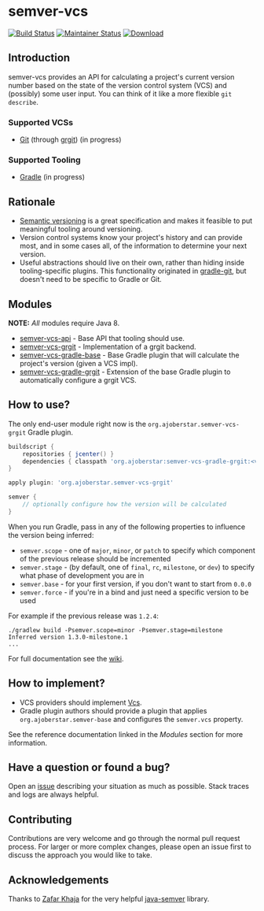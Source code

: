 # semver-vcs

[![Build Status](https://travis-ci.org/ajoberstar/semver-vcs.png?branch=master)](https://travis-ci.org/ajoberstar/semver-vcs)
[![Maintainer Status](http://stillmaintained.com/ajoberstar/semver-vcs.png)](http://stillmaintained.com/ajoberstar/semver-vcs)
[ ![Download](https://api.bintray.com/packages/ajoberstar/libraries/org.ajoberstar%3Asemver-vcs/images/download.svg) ](https://bintray.com/ajoberstar/semver-vcs/org.ajoberstar%3Asemver-vcs/_latestVersion)

## Introduction

semver-vcs provides an API for calculating a project's current version number based
on the state of the version control system (VCS) and (possibly) some user input. You
can think of it like a more flexible `git describe`.

### Supported VCSs

* [Git](http://git-scm.com/) (through [grgit](https://github.com/ajoberstar/grgit)) (in progress)

### Supported Tooling

* [Gradle](http://gradle.org/) (in progress)

## Rationale

- [Semantic versioning](http://semver.org) is a great specification and makes it
feasible to put meaningful tooling around versioning.
- Version control systems know your project's history and can provide most, and
in some cases all, of the information to determine your next version.
- Useful abstractions should live on their own, rather than hiding inside tooling-specific
plugins. This functionality originated in [gradle-git](https://github.com/ajoberstar/gradle-git),
but doesn't need to be specific to Gradle or Git.

## Modules

**NOTE:** *All* modules require Java 8.

- [semver-vcs-api](http://ajoberstar.org/semver-vcs/docs/semver-vcs-api/javadoc) - Base API that tooling should use.
- [semver-vcs-grgit](http://ajoberstar.org/semver-vcs/docs/semver-vcs-grgit/groovydoc) - Implementation of a grgit backend.
- [semver-vcs-gradle-base](http://ajoberstar.org/semver-vcs/docs/semver-vcs-gradle-base/groovydoc) - Base Gradle plugin that
will calculate the project's version (given a VCS impl).
- [semver-vcs-gradle-grgit](http://ajoberstar.org/semver-vcs/docs/semver-gradle-grgit/groovydoc) - Extension of the base Gradle plugin to automatically configure a grgit VCS.

## How to use?

The only end-user module right now is the `org.ajoberstar.semver-vcs-grgit` Gradle plugin.

```groovy
buildscript {
	repositories { jcenter() }
	dependencies { classpath 'org.ajoberstar:semver-vcs-gradle-grgit:<version>' }
}

apply plugin: 'org.ajoberstar.semver-vcs-grgit'

semver {
	// optionally configure how the version will be calculated
}
```

When you run Gradle, pass in any of the following properties to influence the version being inferred:

* `semver.scope` - one of `major`, `minor`, or `patch` to specify which component of the previous release should be incremented
* `semver.stage` - (by default, one of `final`, `rc`, `milestone`, or `dev`) to specify what phase of development you are in
* `semver.base` - for your first version, if you don't want to start from `0.0.0`
* `semver.force` - if you're in a bind and just need a specific version to be used

For example if the previous release was `1.2.4`:

```
./gradlew build -Psemver.scope=minor -Psemver.stage=milestone
Inferred version 1.3.0-milestone.1
...
```

For full documentation see the [wiki](https://github.com/ajoberstar/semver-vcs/wiki).

## How to implement?

* VCS providers should implement [Vcs](http://ajoberstar.org/semver-vcs/docs/semver-vcs-api/javadoc/org/ajoberstar/semver/vcs/Vcs.html).
* Gradle plugin authors should provide a plugin that applies `org.ajoberstar.semver-base` and configures the `semver.vcs` property.

See the reference documentation linked in the *Modules* section for more information.

## Have a question or found a bug?

Open an [issue](https://github.com/ajoberstar/semver-vcs/issues) describing your
situation as much as possible. Stack traces and logs are always helpful.

## Contributing

Contributions are very welcome and go through the normal pull request process.
For larger or more complex changes, please open an issue first to discuss the
approach you would like to take.

## Acknowledgements

Thanks to [Zafar Khaja](https://github.com/zafarkhaja) for the very helpful
[java-semver](https://github.com/zafarkhaja/java-semver) library.
